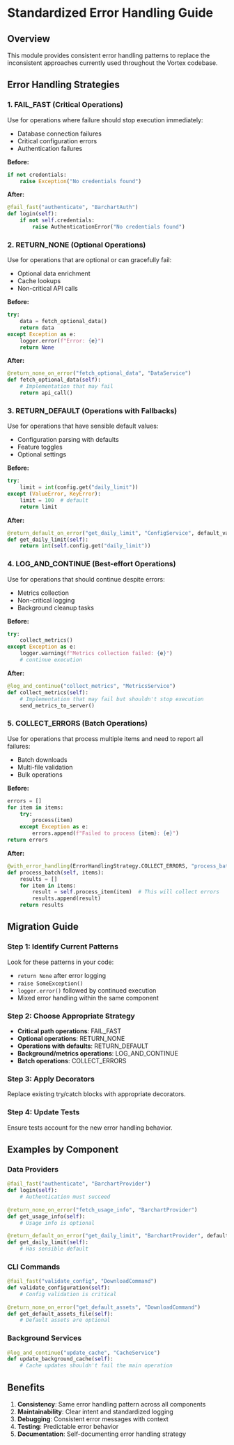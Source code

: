 # Standardized Error Handling Guide

## Overview

This module provides consistent error handling patterns to replace the inconsistent approaches currently used throughout the Vortex codebase.

## Error Handling Strategies

### 1. FAIL_FAST (Critical Operations)
Use for operations where failure should stop execution immediately:
- Database connection failures
- Critical configuration errors
- Authentication failures

**Before:**
```python
if not credentials:
    raise Exception("No credentials found")
```

**After:**
```python
@fail_fast("authenticate", "BarchartAuth")
def login(self):
    if not self.credentials:
        raise AuthenticationError("No credentials found")
```

### 2. RETURN_NONE (Optional Operations)
Use for operations that are optional or can gracefully fail:
- Optional data enrichment
- Cache lookups
- Non-critical API calls

**Before:**
```python
try:
    data = fetch_optional_data()
    return data
except Exception as e:
    logger.error(f"Error: {e}")
    return None
```

**After:**
```python
@return_none_on_error("fetch_optional_data", "DataService")
def fetch_optional_data(self):
    # Implementation that may fail
    return api_call()
```

### 3. RETURN_DEFAULT (Operations with Fallbacks)
Use for operations that have sensible default values:
- Configuration parsing with defaults
- Feature toggles
- Optional settings

**Before:**
```python
try:
    limit = int(config.get("daily_limit"))
except (ValueError, KeyError):
    limit = 100  # default
    return limit
```

**After:**
```python
@return_default_on_error("get_daily_limit", "ConfigService", default_value=100)
def get_daily_limit(self):
    return int(self.config.get("daily_limit"))
```

### 4. LOG_AND_CONTINUE (Best-effort Operations)
Use for operations that should continue despite errors:
- Metrics collection
- Non-critical logging
- Background cleanup tasks

**Before:**
```python
try:
    collect_metrics()
except Exception as e:
    logger.warning(f"Metrics collection failed: {e}")
    # continue execution
```

**After:**
```python
@log_and_continue("collect_metrics", "MetricsService")  
def collect_metrics(self):
    # Implementation that may fail but shouldn't stop execution
    send_metrics_to_server()
```

### 5. COLLECT_ERRORS (Batch Operations)
Use for operations that process multiple items and need to report all failures:
- Batch downloads
- Multi-file validation
- Bulk operations

**Before:**
```python
errors = []
for item in items:
    try:
        process(item)
    except Exception as e:
        errors.append(f"Failed to process {item}: {e}")
return errors
```

**After:**
```python
@with_error_handling(ErrorHandlingStrategy.COLLECT_ERRORS, "process_batch", "BatchProcessor")
def process_batch(self, items):
    results = []
    for item in items:
        result = self.process_item(item)  # This will collect errors
        results.append(result)
    return results
```

## Migration Guide

### Step 1: Identify Current Patterns
Look for these patterns in your code:
- `return None` after error logging
- `raise SomeException()` 
- `logger.error()` followed by continued execution
- Mixed error handling within the same component

### Step 2: Choose Appropriate Strategy
- **Critical path operations**: FAIL_FAST
- **Optional operations**: RETURN_NONE  
- **Operations with defaults**: RETURN_DEFAULT
- **Background/metrics operations**: LOG_AND_CONTINUE
- **Batch operations**: COLLECT_ERRORS

### Step 3: Apply Decorators
Replace existing try/catch blocks with appropriate decorators.

### Step 4: Update Tests
Ensure tests account for the new error handling behavior.

## Examples by Component

### Data Providers
```python
@fail_fast("authenticate", "BarchartProvider")
def login(self):
    # Authentication must succeed
    
@return_none_on_error("fetch_usage_info", "BarchartProvider")  
def get_usage_info(self):
    # Usage info is optional
    
@return_default_on_error("get_daily_limit", "BarchartProvider", default_value=100)
def get_daily_limit(self):
    # Has sensible default
```

### CLI Commands
```python
@fail_fast("validate_config", "DownloadCommand")
def validate_configuration(self):
    # Config validation is critical
    
@return_none_on_error("get_default_assets", "DownloadCommand")
def get_default_assets_file(self):
    # Default assets are optional
```

### Background Services
```python
@log_and_continue("update_cache", "CacheService")
def update_background_cache(self):
    # Cache updates shouldn't fail the main operation
```

## Benefits

1. **Consistency**: Same error handling pattern across all components
2. **Maintainability**: Clear intent and standardized logging
3. **Debugging**: Consistent error messages with context
4. **Testing**: Predictable error behavior
5. **Documentation**: Self-documenting error handling strategy